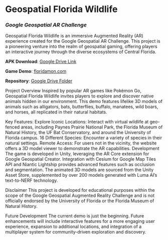 # **Geospatial Florida Wildlife**
### *Google Geospatial AR Challenge*

Geospatial Florida Wildlife is an immersive Augmented Reality (AR) experience created for the Google Geospatial AR Challenge. This project is a pioneering venture into the realm of geospatial gaming, offering players an interactive journey through the diverse ecosystems of Central Florida.

**APK Download**: [Google Drive Link](https://drive.google.com/file/d/1g___h6-mN7Dh8AgbbVNj2arZQ99Cu6Kx/view?usp=sharing)

**Game Demo**: [floridamon.com](https://floridamon.com)

**Repository**: [Google Drive Folder](https://drive.google.com/drive/folders/13EJqPu21glll_XnJaDQgFeutqVgBehPz?usp=sharing)


Project Overview
Inspired by popular AR games like Pokémon Go, Geospatial Florida Wildlife invites players to explore and discover native animals hidden in our environment. This demo features lifelike 3D models of animals such as alligators, bats, butterflies, buffalo, manatees, wild boars, and horses, all replicated in their natural habitats.

Key Features:
Explore Iconic Locations: Interact with virtual wildlife at geo-fenced areas, including Paynes Prairie National Park, the Florida Museum of Natural History, the UF Bat Conservatory, and around the University of Florida campus.
16 Different Species: Encounter a variety of species in their natural settings.
Remote Access: For users not in the vicinity, the website offers a 3D model viewer to demonstrate the AR capabilities.
Development
The game is developed in Unity, leveraging the AR Core extension for Google Geospatial Creator. Integration with Cesium for Google Map Tiles API and Niantic Lightship provides advanced features such as occlusion and segmentation. The animated 3D models are sourced from the Unity Asset Store, supplemented by over 200 models generated with Luma AI’s text-to-NERF technology.

Disclaimer
This project is developed for educational purposes within the scope of the Google Geospatial Augmented Reality Challenge and is not officially endorsed by the University of Florida or the Florida Museum of Natural History.

Future Development
The current demo is just the beginning. Future enhancements will include interactive features for a more engaging user experience, expansion to additional locations, and integration of a multiplayer system for community-driven exploration and discovery.
